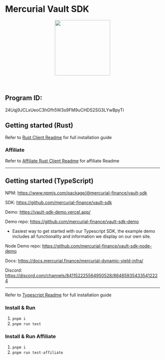 # Mercurial Vault SDK

<p align="center">
<img align="center" src="https://vaults.mercurial.finance/icons/logo.svg" width="180" height="180" />
</p>
<br>

## Program ID:

24Uqj9JCLxUeoC3hGfh5W3s9FM9uCHDS2SG3LYwBpyTi


## Getting started (Rust)
Refer to [Rust Client Readme](https://github.com/mercurial-finance/vault-sdk/blob/main/rust-client/README.md) for full installation guide

### Affiliate
Refer to [Affiliate Rust Client Readme](https://github.com/mercurial-finance/vault-periphery/tree/main/affiliate/rust-client) for affiliate Readme

<hr>

## Getting started (TypeScript)
NPM: https://www.npmjs.com/package/@mercurial-finance/vault-sdk

SDK: https://github.com/mercurial-finance/vault-sdk

Demo: https://vault-sdk-demo.vercel.app/

Demo repo: https://github.com/mercurial-finance/vault-sdk-demo
- Easiest way to get started with our Typescript SDK, the example demo includes all functionality and information we display on our own site.

Node Demo repo: https://github.com/mercurial-finance/vault-sdk-node-demo

Docs: https://docs.mercurial.finance/mercurial-dynamic-yield-infra/

Discord: https://discord.com/channels/841152225564950528/864859354335412224

<hr>

Refer to [Typescript Readme](https://github.com/mercurial-finance/vault-sdk/blob/main/ts-client/README.md) for full installation guide

### Install & Run

1. `pnpm i`
2. `pnpm run test`

### Install & Run Affiliate
1. `pnpm i`
2. `pnpm run test-affiliate`